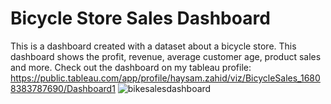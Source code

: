 # Bicycle Store Sales Dashboard
This is a dashboard created with a dataset about a bicycle store. This dashboard shows the profit, revenue, average customer age, product sales and more.
Check out the dashboard on my tableau profile: https://public.tableau.com/app/profile/haysam.zahid/viz/BicycleSales_16808383787690/Dashboard1
![bikesalesdashboard](https://user-images.githubusercontent.com/121971294/230541871-a896798c-66f0-4b94-8e3f-455b4f66d3f3.png)
